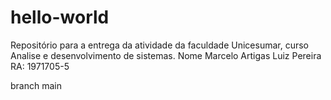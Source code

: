 # hello-world
Repositório para a entrega da atividade da faculdade Unicesumar, curso Analise e desenvolvimento de sistemas. Nome Marcelo Artigas Luiz Pereira RA: 1971705-5


branch main
